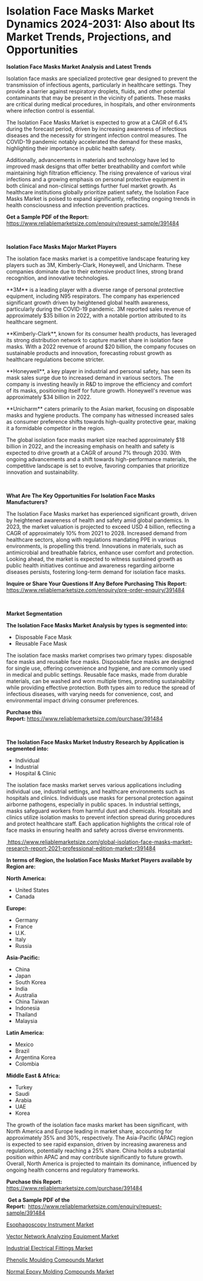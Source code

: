 <p><h1>Isolation Face Masks Market Dynamics 2024-2031: Also about Its Market Trends, Projections, and Opportunities</h1></p><p><strong>Isolation Face Masks Market Analysis and Latest Trends</strong></p>
<p><p>Isolation face masks are specialized protective gear designed to prevent the transmission of infectious agents, particularly in healthcare settings. They provide a barrier against respiratory droplets, fluids, and other potential contaminants that may be present in the vicinity of patients. These masks are critical during medical procedures, in hospitals, and other environments where infection control is essential.</p><p>The Isolation Face Masks Market is expected to grow at a CAGR of 6.4% during the forecast period, driven by increasing awareness of infectious diseases and the necessity for stringent infection control measures. The COVID-19 pandemic notably accelerated the demand for these masks, highlighting their importance in public health safety. </p><p>Additionally, advancements in materials and technology have led to improved mask designs that offer better breathability and comfort while maintaining high filtration efficiency. The rising prevalence of various viral infections and a growing emphasis on personal protective equipment in both clinical and non-clinical settings further fuel market growth. As healthcare institutions globally prioritize patient safety, the Isolation Face Masks Market is poised to expand significantly, reflecting ongoing trends in health consciousness and infection prevention practices.</p></p>
<p><strong>Get a Sample PDF of the Report:&nbsp;</strong> <a href="https://www.reliablemarketsize.com/enquiry/request-sample/391484?utm_campaign=1131&utm_medium=2&utm_source=Github&utm_content=ia&utm_term=26102024&utm_id=isolation-face-masks">https://www.reliablemarketsize.com/enquiry/request-sample/391484</a></p>
<p>&nbsp;</p>
<p><strong>Isolation Face Masks Major Market Players</strong></p>
<p><p>The isolation face masks market is a competitive landscape featuring key players such as 3M, Kimberly-Clark, Honeywell, and Unicharm. These companies dominate due to their extensive product lines, strong brand recognition, and innovative technologies.</p><p>**3M** is a leading player with a diverse range of personal protective equipment, including N95 respirators. The company has experienced significant growth driven by heightened global health awareness, particularly during the COVID-19 pandemic. 3M reported sales revenue of approximately $35 billion in 2022, with a notable portion attributed to its healthcare segment.</p><p>**Kimberly-Clark**, known for its consumer health products, has leveraged its strong distribution network to capture market share in isolation face masks. With a 2022 revenue of around $20 billion, the company focuses on sustainable products and innovation, forecasting robust growth as healthcare regulations become stricter.</p><p>**Honeywell**, a key player in industrial and personal safety, has seen its mask sales surge due to increased demand in various sectors. The company is investing heavily in R&D to improve the efficiency and comfort of its masks, positioning itself for future growth. Honeywell's revenue was approximately $34 billion in 2022.</p><p>**Unicharm** caters primarily to the Asian market, focusing on disposable masks and hygiene products. The company has witnessed increased sales as consumer preference shifts towards high-quality protective gear, making it a formidable competitor in the region.</p><p>The global isolation face masks market size reached approximately $18 billion in 2022, and the increasing emphasis on health and safety is expected to drive growth at a CAGR of around 7% through 2030. With ongoing advancements and a shift towards high-performance materials, the competitive landscape is set to evolve, favoring companies that prioritize innovation and sustainability.</p></p>
<p>&nbsp;</p>
<p><strong>What Are The Key Opportunities For Isolation Face Masks Manufacturers?</strong></p>
<p><p>The Isolation Face Masks market has experienced significant growth, driven by heightened awareness of health and safety amid global pandemics. In 2023, the market valuation is projected to exceed USD 4 billion, reflecting a CAGR of approximately 10% from 2021 to 2028. Increased demand from healthcare sectors, along with regulations mandating PPE in various environments, is propelling this trend. Innovations in materials, such as antimicrobial and breathable fabrics, enhance user comfort and protection. Looking ahead, the market is expected to witness sustained growth as public health initiatives continue and awareness regarding airborne diseases persists, fostering long-term demand for isolation face masks.</p></p>
<p><strong>Inquire or Share Your Questions If Any Before Purchasing This Report:</strong> <a href="https://www.reliablemarketsize.com/enquiry/pre-order-enquiry/391484?utm_campaign=1131&utm_medium=2&utm_source=Github&utm_content=ia&utm_term=26102024&utm_id=isolation-face-masks">https://www.reliablemarketsize.com/enquiry/pre-order-enquiry/391484</a></p>
<p>&nbsp;</p>
<p><strong>Market Segmentation</strong></p>
<p><strong>The Isolation Face Masks Market Analysis by types is segmented into:</strong></p>
<p><ul><li>Disposable Face Mask</li><li>Reusable Face Mask</li></ul></p>
<p><p>The isolation face masks market comprises two primary types: disposable face masks and reusable face masks. Disposable face masks are designed for single use, offering convenience and hygiene, and are commonly used in medical and public settings. Reusable face masks, made from durable materials, can be washed and worn multiple times, promoting sustainability while providing effective protection. Both types aim to reduce the spread of infectious diseases, with varying needs for convenience, cost, and environmental impact driving consumer preferences.</p></p>
<p><strong>Purchase this Report:&nbsp;</strong><a href="https://www.reliablemarketsize.com/purchase/391484?utm_campaign=1131&utm_medium=2&utm_source=Github&utm_content=ia&utm_term=26102024&utm_id=isolation-face-masks">https://www.reliablemarketsize.com/purchase/391484</a></p>
<p>&nbsp;</p>
<p><strong>The Isolation Face Masks Market Industry Research by Application is segmented into:</strong></p>
<p><ul><li>Individual</li><li>Industrial</li><li>Hospital & Clinic</li></ul></p>
<p><p>The isolation face masks market serves various applications including individual use, industrial settings, and healthcare environments such as hospitals and clinics. Individuals use masks for personal protection against airborne pathogens, especially in public spaces. In industrial settings, masks safeguard workers from harmful dust and chemicals. Hospitals and clinics utilize isolation masks to prevent infection spread during procedures and protect healthcare staff. Each application highlights the critical role of face masks in ensuring health and safety across diverse environments.</p></p>
<p><a href="https://www.reliablemarketsize.com/global-isolation-face-masks-market-research-report-2021-professional-edition-market-r391484?utm_campaign=1131&utm_medium=2&utm_source=Github&utm_content=ia&utm_term=26102024&utm_id=isolation-face-masks">&nbsp;https://www.reliablemarketsize.com/global-isolation-face-masks-market-research-report-2021-professional-edition-market-r391484</a></p>
<p><strong>In terms of Region, the Isolation Face Masks Market Players available by Region are:</strong></p>
<p>
    <p> <strong> North America: </strong>
        <ul>
            <li>United States</li>
            <li>Canada</li>
        </ul>
        </p> 
    <p> <strong> Europe: </strong>
        <ul>
            <li>Germany</li>
            <li>France</li>
            <li>U.K.</li>
            <li>Italy</li>
            <li>Russia</li>
        </ul>
        </p> 
    <p> <strong> Asia-Pacific: </strong>
        <ul>
            <li>China</li>
            <li>Japan</li>
            <li>South Korea</li>
            <li>India</li>
            <li>Australia</li>
            <li>China Taiwan</li>
            <li>Indonesia</li>
            <li>Thailand</li>
            <li>Malaysia</li>
        </ul>
        </p> 
    <p> <strong> Latin America: </strong>
        <ul>
            <li>Mexico</li>
            <li>Brazil</li>
            <li>Argentina Korea</li>
            <li>Colombia</li>
        </ul>
        </p> 
    <p> <strong> Middle East & Africa: </strong>
        <ul>
            <li>Turkey</li>
            <li>Saudi</li>
            <li>Arabia</li>
            <li>UAE</li>
            <li>Korea</li>
        </ul>
    </p>
    </p>
<p><p>The growth of the isolation face masks market has been significant, with North America and Europe leading in market share, accounting for approximately 35% and 30%, respectively. The Asia-Pacific (APAC) region is expected to see rapid expansion, driven by increasing awareness and regulations, potentially reaching a 25% share. China holds a substantial position within APAC and may contribute significantly to future growth. Overall, North America is projected to maintain its dominance, influenced by ongoing health concerns and regulatory frameworks.</p></p>
<p><strong>Purchase this Report: </strong><a href="https://www.reliablemarketsize.com/purchase/391484?utm_campaign=1131&utm_medium=2&utm_source=Github&utm_content=ia&utm_term=26102024&utm_id=isolation-face-masks">https://www.reliablemarketsize.com/purchase/391484</a></p>
<p>&nbsp;<strong>Get a Sample PDF of the Report:&nbsp;&nbsp;</strong><a href="https://www.reliablemarketsize.com/enquiry/request-sample/391484?utm_campaign=1131&utm_medium=2&utm_source=Github&utm_content=ia&utm_term=26102024&utm_id=isolation-face-masks">https://www.reliablemarketsize.com/enquiry/request-sample/391484</a></p>
<p><strong></strong></p>
<p><p><a href="https://www.linkedin.com/pulse/global-esophagoscopy-instrument-market-forecast-2024-2031-tgepf?utm_campaign=1131&utm_medium=2&utm_source=Github&utm_content=ia&utm_term=26102024&utm_id=isolation-face-masks">Esophagoscopy Instrument Market</a></p><p><a href="https://www.linkedin.com/pulse/future-innovation-global-vector-network-analyzing-equipment-sil6c?utm_campaign=1131&utm_medium=2&utm_source=Github&utm_content=ia&utm_term=26102024&utm_id=isolation-face-masks">Vector Network Analyzing Equipment Market</a></p><p><a href="https://issuu.com/reportprime-2/docs/industrial-electrical-fittings-mark_b0b23bbf35757a?utm_campaign=1131&utm_medium=2&utm_source=Github&utm_content=ia&utm_term=26102024&utm_id=isolation-face-masks">Industrial Electrical Fittings Market</a></p><p><a href="https://github.com/anselmp21u/Market-Research-Report-List-1/blob/main/phenolic-moulding-compounds-market.md?utm_campaign=1131&utm_medium=2&utm_source=Github&utm_content=ia&utm_term=26102024&utm_id=isolation-face-masks">Phenolic Moulding Compounds Market</a></p><p><a href="https://github.com/annabelpric84w/Market-Research-Report-List-1/blob/main/normal-epoxy-molding-compounds-market.md?utm_campaign=1131&utm_medium=2&utm_source=Github&utm_content=ia&utm_term=26102024&utm_id=isolation-face-masks">Normal Epoxy Molding Compounds Market</a></p></p>